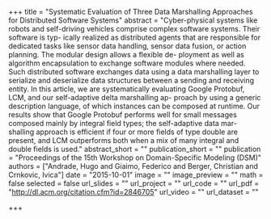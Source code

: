 +++
title = "Systematic Evaluation of Three Data Marshalling Approaches for Distributed Software Systems"
abstract = "Cyber-physical systems like robots and self-driving vehicles comprise complex software systems. Their software is typ- ically realized as distributed agents that are responsible for dedicated tasks like sensor data handling, sensor data fusion, or action planning. The modular design allows a flexible de- ployment as well as algorithm encapsulation to exchange software modules where needed. Such distributed software exchanges data using a data marshalling layer to serialize and deserialize data structures between a sending and receiving entity. In this article, we are systematically evaluating Google Protobuf, LCM, and our self-adaptive delta marshalling ap- proach by using a generic description language, of which instances can be composed at runtime. Our results show that Google Protobuf performs well for small messages composed mainly by integral field types; the self-adaptive data mar- shalling approach is efficient if four or more fields of type double are present, and LCM outperforms both when a mix of many integral and double fields is used."
abstract_short = ""
publication_short = ""
publication = "Proceedings of the 15th Workshop on Domain-Specific Modeling (DSM)"
authors = ["Andrade, Hugo and Giaimo, Federico and Berger, Christian and Crnkovic, Ivica"]
date = "2015-10-01"
image = ""
image_preview = ""
math = false
selected = false
url_slides = ""
url_project = ""
url_code = ""
url_pdf = "http://dl.acm.org/citation.cfm?id=2846705"
url_video = ""
url_dataset = ""

+++

